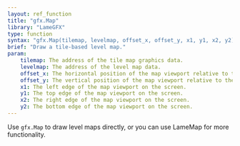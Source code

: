 ```yaml
---
layout: ref_function
title: "gfx.Map"
library: "LameGFX"
type: function
syntax: "gfx.Map(tilemap, levelmap, offset_x, offset_y, x1, y1, x2, y2)"
brief: "Draw a tile-based level map."
param:
    tilemap: The address of the tile map graphics data.
    levelmap: The address of the level map data. 
    offset_x: The horizontal position of the map viewport relative to the origin. 
    offset_y: The vertical position of the map viewport relative to the origin. 
    x1: The left edge of the map viewport on the screen.
    y1: The top edge of the map viewport on the screen.
    x2: The right edge of the map viewport on the screen.
    y2: The bottom edge of the map viewport on the screen.
---
```


Use `gfx.Map` to draw level maps directly, or you can use LameMap 
for more functionality.
